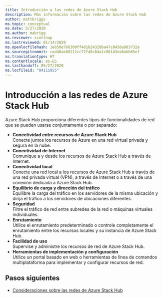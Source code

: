 ```yaml
---
title: Introducción a las redes de Azure Stack Hub
description: Más información sobre las redes de Azure Stack Hub
author: mattbriggs
ms.topic: conceptual
ms.date: 5/27/2020
ms.author: mabrigg
ms.reviewer: scottnap
ms.lastreviewed: 01/14/2020
ms.openlocfilehash: 1e850e766300ff4d1b24328ba47c8458a903732a
ms.sourcegitcommit: cad40ae88212cc72f40c84a1c88143ea0abb65ef
ms.translationtype: HT
ms.contentlocale: es-ES
ms.lasthandoff: 05/27/2020
ms.locfileid: "84111955"
---
```

# <a name="introduction-to-azure-stack-hub-networking"></a>Introducción a las redes de Azure Stack Hub

Azure Stack Hub proporciona diferentes tipos de funcionalidades de red que se pueden usarse conjuntamente o por separado:

- **Conectividad entre recursos de Azure Stack Hub**  
    Conecte juntos los recursos de Azure en una red virtual privada y segura en la nube.
- **Conectividad de Internet**  
    Comunique a y desde los recursos de Azure Stack Hub a través de Internet.
- **Conectividad local**  
    Conecte una red local a los recursos de Azure Stack Hub a través de una red privada virtual (VPN), a través de Internet o a través de una conexión dedicada a Azure Stack Hub.
- **Equilibrio de carga y dirección del tráfico**  
    Equilibre la carga del tráfico en los servidores de la misma ubicación y dirija el tráfico a los servidores de ubicaciones diferentes.
- **Seguridad**  
    Filtre el tráfico de red entre subredes de la red o máquinas virtuales individuales.
- **Enrutamiento**  
    Utilice el enrutamiento predeterminado o controle completamente el enrutamiento entre los recursos locales y su instancia de Azure Stack Hub.
- **Facilidad de uso**  
    Supervise y administre los recursos de red de Azure Stack Hub.
- **Herramientas de implementación y configuración**  
    Utilice un portal basado en web o herramientas de línea de comandos multiplataforma para implementar y configurar recursos de red.


## <a name="next-steps"></a>Pasos siguientes

* [Consideraciones sobre las redes de Azure Stack Hub](azure-stack-network-differences.md)